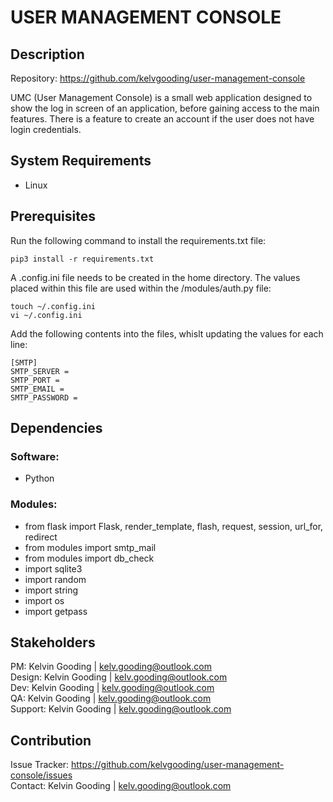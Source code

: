 # USER MANAGEMENT CONSOLE

## Description

Repository: https://github.com/kelvgooding/user-management-console

UMC (User Management Console) is a small web application designed to show the log in screen of an application, before gaining access to the main features. There is a feature to create an account if the user does not have login credentials.

## System Requirements

- Linux

## Prerequisites

Run the following command to install the requirements.txt file:

```
pip3 install -r requirements.txt
```

A .config.ini file needs to be created in the home directory. The values placed within this file are used within the /modules/auth.py file:

```
touch ~/.config.ini
vi ~/.config.ini
```

Add the following contents into the files, whislt updating the values for each line:

```
[SMTP]
SMTP_SERVER = 
SMTP_PORT = 
SMTP_EMAIL = 
SMTP_PASSWORD = 
```

## Dependencies

### Software:

- Python

### Modules:

- from flask import Flask, render_template, flash, request, session, url_for, redirect
- from modules import smtp_mail
- from modules import db_check
- import sqlite3
- import random
- import string
- import os
- import getpass

## Stakeholders

PM: Kelvin Gooding | kelv.gooding@outlook.com<br>
Design: Kelvin Gooding | kelv.gooding@outlook.com<br>
Dev: Kelvin Gooding | kelv.gooding@outlook.com<br>
QA: Kelvin Gooding | kelv.gooding@outlook.com<br>
Support: Kelvin Gooding | kelv.gooding@outlook.com

## Contribution

Issue Tracker: https://github.com/kelvgooding/user-management-console/issues<br>
Contact: Kelvin Gooding | kelv.gooding@outlook.com
